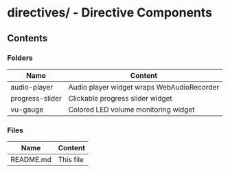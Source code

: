 # directives/ - Directive Components

## Contents

### Folders

| Name            | Content                                    |
|-----------------|--------------------------------------------|
| audio-player    | Audio player widget wraps WebAudioRecorder |
| progress-slider | Clickable progress slider widget           |
| vu-gauge        | Colored LED volume monitoring widget       |

### Files

| Name      | Content   |
|-----------|-----------|
| README.md | This file |
